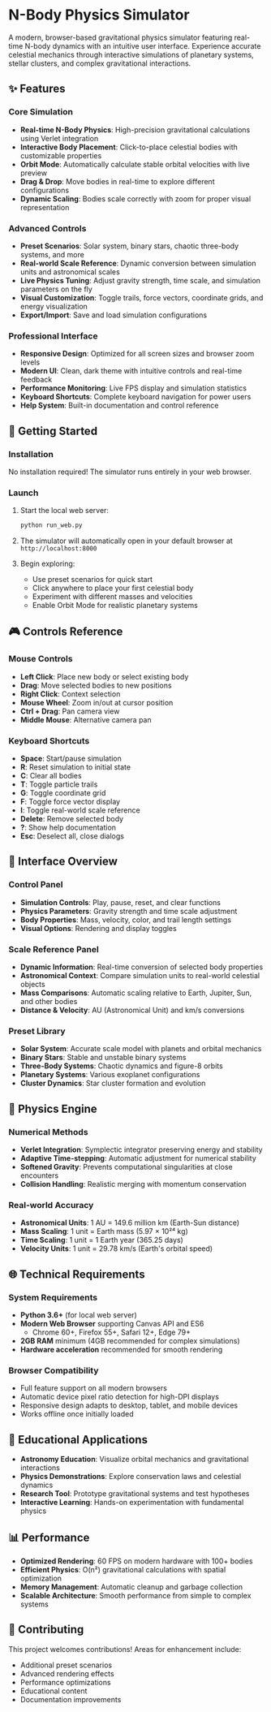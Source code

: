 # N-Body Physics Simulator

A modern, browser-based gravitational physics simulator featuring real-time N-body dynamics with an intuitive user interface. Experience accurate celestial mechanics through interactive simulations of planetary systems, stellar clusters, and complex gravitational interactions.

## ✨ Features

### Core Simulation
- **Real-time N-Body Physics**: High-precision gravitational calculations using Verlet integration
- **Interactive Body Placement**: Click-to-place celestial bodies with customizable properties
- **Orbit Mode**: Automatically calculate stable orbital velocities with live preview
- **Drag & Drop**: Move bodies in real-time to explore different configurations
- **Dynamic Scaling**: Bodies scale correctly with zoom for proper visual representation

### Advanced Controls
- **Preset Scenarios**: Solar system, binary stars, chaotic three-body systems, and more
- **Real-world Scale Reference**: Dynamic conversion between simulation units and astronomical scales
- **Live Physics Tuning**: Adjust gravity strength, time scale, and simulation parameters on the fly
- **Visual Customization**: Toggle trails, force vectors, coordinate grids, and energy visualization
- **Export/Import**: Save and load simulation configurations

### Professional Interface
- **Responsive Design**: Optimized for all screen sizes and browser zoom levels
- **Modern UI**: Clean, dark theme with intuitive controls and real-time feedback
- **Performance Monitoring**: Live FPS display and simulation statistics
- **Keyboard Shortcuts**: Complete keyboard navigation for power users
- **Help System**: Built-in documentation and control reference

## 🚀 Getting Started

### Installation
No installation required! The simulator runs entirely in your web browser.

### Launch
1. Start the local web server:
   ```bash
   python run_web.py
   ```
   
2. The simulator will automatically open in your default browser at `http://localhost:8000`

3. Begin exploring:
   - Use preset scenarios for quick start
   - Click anywhere to place your first celestial body
   - Experiment with different masses and velocities
   - Enable Orbit Mode for realistic planetary systems

## 🎮 Controls Reference

### Mouse Controls
- **Left Click**: Place new body or select existing body
- **Drag**: Move selected bodies to new positions
- **Right Click**: Context selection
- **Mouse Wheel**: Zoom in/out at cursor position
- **Ctrl + Drag**: Pan camera view
- **Middle Mouse**: Alternative camera pan

### Keyboard Shortcuts
- **Space**: Start/pause simulation
- **R**: Reset simulation to initial state
- **C**: Clear all bodies
- **T**: Toggle particle trails
- **G**: Toggle coordinate grid
- **F**: Toggle force vector display
- **I**: Toggle real-world scale reference
- **Delete**: Remove selected body
- **?**: Show help documentation
- **Esc**: Deselect all, close dialogs

## 🔧 Interface Overview

### Control Panel
- **Simulation Controls**: Play, pause, reset, and clear functions
- **Physics Parameters**: Gravity strength and time scale adjustment
- **Body Properties**: Mass, velocity, color, and trail length settings
- **Visual Options**: Rendering and display toggles

### Scale Reference Panel
- **Dynamic Information**: Real-time conversion of selected body properties
- **Astronomical Context**: Compare simulation units to real-world celestial objects
- **Mass Comparisons**: Automatic scaling relative to Earth, Jupiter, Sun, and other bodies
- **Distance & Velocity**: AU (Astronomical Unit) and km/s conversions

### Preset Library
- **Solar System**: Accurate scale model with planets and orbital mechanics
- **Binary Stars**: Stable and unstable binary systems
- **Three-Body Systems**: Chaotic dynamics and figure-8 orbits
- **Planetary Systems**: Various exoplanet configurations
- **Cluster Dynamics**: Star cluster formation and evolution

## 🧮 Physics Engine

### Numerical Methods
- **Verlet Integration**: Symplectic integrator preserving energy and stability
- **Adaptive Time-stepping**: Automatic adjustment for numerical stability
- **Softened Gravity**: Prevents computational singularities at close encounters
- **Collision Handling**: Realistic merging with momentum conservation

### Real-world Accuracy
- **Astronomical Units**: 1 AU = 149.6 million km (Earth-Sun distance)
- **Mass Scaling**: 1 unit = Earth mass (5.97 × 10²⁴ kg)
- **Time Scaling**: 1 unit = 1 Earth year (365.25 days)
- **Velocity Units**: 1 unit = 29.78 km/s (Earth's orbital speed)

## 🌐 Technical Requirements

### System Requirements
- **Python 3.6+** (for local web server)
- **Modern Web Browser** supporting Canvas API and ES6
  - Chrome 60+, Firefox 55+, Safari 12+, Edge 79+
- **2GB RAM** minimum (4GB recommended for complex simulations)
- **Hardware acceleration** recommended for smooth rendering

### Browser Compatibility
- Full feature support on all modern browsers
- Automatic device pixel ratio detection for high-DPI displays
- Responsive design adapts to desktop, tablet, and mobile devices
- Works offline once initially loaded

## 🔬 Educational Applications

- **Astronomy Education**: Visualize orbital mechanics and gravitational interactions
- **Physics Demonstrations**: Explore conservation laws and celestial dynamics
- **Research Tool**: Prototype gravitational systems and test hypotheses
- **Interactive Learning**: Hands-on experimentation with fundamental physics

## 📊 Performance

- **Optimized Rendering**: 60 FPS on modern hardware with 100+ bodies
- **Efficient Physics**: O(n²) gravitational calculations with spatial optimization
- **Memory Management**: Automatic cleanup and garbage collection
- **Scalable Architecture**: Smooth performance from simple to complex systems

## 🤝 Contributing

This project welcomes contributions! Areas for enhancement include:
- Additional preset scenarios
- Advanced rendering effects
- Performance optimizations
- Educational content
- Documentation improvements
